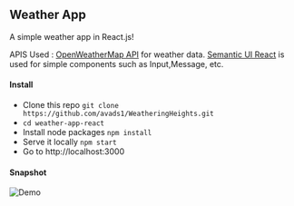 ## Weather App

A simple weather app in React.js!

APIS Used : 
 [OpenWeatherMap API](https://openweathermap.org/) for weather data.
[Semantic UI React](https://react.semantic-ui.com/) is used for simple components such as  Input,Message, etc.

#### Install
- Clone this repo `git clone https://github.com/avads1/WeatheringHeights.git`
- `cd weather-app-react`
- Install node packages `npm install`
- Serve it locally `npm start`
- Go to http://localhost:3000

#### Snapshot
![Demo](https://github.com/avads1/React_Weather_App/blob/master/demo.gif)

